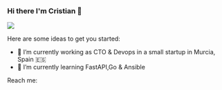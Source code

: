 ### Hi there I'm Cristian 👋

![](https://media2.giphy.com/media/slVWEctHZKvWU/giphy.gif?cid=ecf05e476ptp3hv2w3xzo3pbiupfyinr0o0u1jmzjhshvq89&rid=giphy.gif&ct=g)

Here are some ideas to get you started:

- 🔭 I’m currently working as CTO & Devops in a small startup in Murcia, Spain 🇪🇸
- 🌱 I’m currently learning FastAPI,Go & Ansible


Reach me: 
